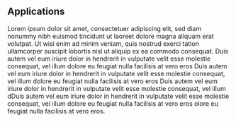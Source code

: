 ## Applications

Lorem ipsum dolor sit amet, consectetuer adipiscing elit, sed diam nonummy nibh euismod tincidunt ut laoreet dolore magna aliquam erat volutpat. Ut wisi enim ad minim veniam, quis nostrud exerci tation ullamcorper suscipit lobortis nisl ut aliquip ex ea commodo consequat. Duis autem vel eum iriure dolor in hendrerit in vulputate velit esse molestie consequat, vel illum dolore eu feugiat nulla facilisis at vero eros Duis autem vel eum iriure dolor in hendrerit in vulputate velit esse molestie consequat, vel illum dolore eu feugiat nulla facilisis at vero eros Duis autem vel eum iriure dolor in hendrerit in vulputate velit esse molestie consequat, vel illum dDuis autem vel eum iriure dolor in hendrerit in vulputate velit esse molestie consequat, vel illum dolore eu feugiat nulla facilisis at vero eros olore eu feugiat nulla facilisis at vero eros.